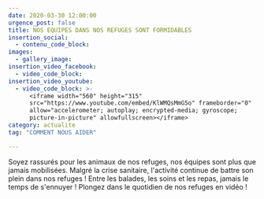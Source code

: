 ```yaml
---
date: 2020-03-30 12:00:00
urgence_post: false
title: NOS EQUIPES DANS NOS REFUGES SONT FORMIDABLES
insertion_social:
  - contenu_code_block:
images:
  - gallery_image:
insertion_video_facebook:
  - video_code_block:
insertion_video_youtube:
  - video_code_block: >-
      <iframe width="560" height="315"
      src="https://www.youtube.com/embed/KlWMQsMmG5o" frameborder="0"
      allow="accelerometer; autoplay; encrypted-media; gyroscope;
      picture-in-picture" allowfullscreen></iframe>
category: actualite
tag: "COMMENT NOUS AIDER"

---
```


Soyez rassur&eacute;s pour les animaux de nos refuges, nos &eacute;quipes sont plus que jamais mobilis&eacute;es. Malgr&eacute; la crise sanitaire, l'activit&eacute; continue de battre son plein dans nos refuges \! Entre les balades, les soins et les repas, jamais le temps de s'ennuyer \! Plongez dans le quotidien de nos refuges en vid&eacute;o \!